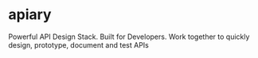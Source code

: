 # apiary
Powerful API Design Stack. Built for Developers. Work together to quickly design, prototype, document and test APIs
